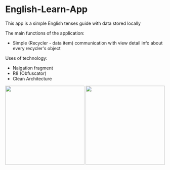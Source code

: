 # English-Learn-App

This app is a simple English tenses guide with data stored locally

The main functions of the application:
- Simple (Recycler - data item) communication with view detail info about every  recycler's object 

Uses of technology:
- Naigation fragment
- R8 (Obfuscator)
- Clean Architecture

 <img src="https://user-images.githubusercontent.com/52855607/208784215-84769828-0cb5-492a-93a5-5b02d4055f9d.png" width="250"> <img src="https://user-images.githubusercontent.com/52855607/208784210-d497cb00-b1d8-4959-93ed-26001fcf16ca.png" width="250"> 
